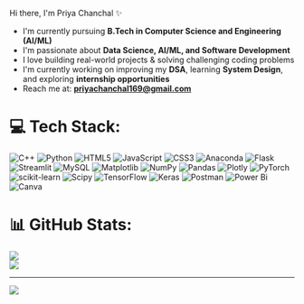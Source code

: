 <!--<h3>Hi there, I'm Priya Chanchal ✨</h3>-->
<!-- <h3 align="center">A Passionate Computer Science Student and Aspiring Software Engineer</h3> -->


<!--<p align="center">
  <img src="https://media.giphy.com/media/L1R1tvI9svkIWwpVYr/giphy.gif" width="300" /></br>
  <img src="https://readme-typing-svg.herokuapp.com?font=Fira+Code&size=18&pause=1000&center=true&vCenter=true&width=440&lines=Tech+Enthusiast;ML+%7C+Data+Science+Learner;Frontend+%7C+Backend+Explorer;Open+Source+Contributor" alt="Typing SVG" />
</p>-->
Hi there, I'm Priya Chanchal ✨
- I'm currently pursuing **B.Tech in Computer Science and Engineering (AI/ML)** </br>
- I'm passionate about **Data Science, AI/ML, and Software Development**</br>
- I love building real-world projects & solving challenging coding problems</br>
- I'm currently working on improving my **DSA**, learning **System Design**, and exploring **internship opportunities**</br>
- Reach me at: **priyachanchal169@gmail.com**<br>








# 💻 Tech Stack:
![C++](https://img.shields.io/badge/c++-%2300599C.svg?style=for-the-badge&logo=c%2B%2B&logoColor=white) 
![Python](https://img.shields.io/badge/python-3670A0?style=for-the-badge&logo=python&logoColor=ffdd54) 
![HTML5](https://img.shields.io/badge/html5-%23E34F26.svg?style=for-the-badge&logo=html5&logoColor=white) 
![JavaScript](https://img.shields.io/badge/javascript-%23323330.svg?style=for-the-badge&logo=javascript&logoColor=%23F7DF1E)
![CSS3](https://img.shields.io/badge/css3-%231572B6.svg?style=for-the-badge&logo=css3&logoColor=white)
![Anaconda](https://img.shields.io/badge/Anaconda-%2344A833.svg?style=for-the-badge&logo=anaconda&logoColor=white)
![Flask](https://img.shields.io/badge/flask-%23000.svg?style=for-the-badge&logo=flask&logoColor=white) 
![Streamlit](https://img.shields.io/badge/Streamlit-%23FE4B4B.svg?style=for-the-badge&logo=streamlit&logoColor=white) 
![MySQL](https://img.shields.io/badge/mysql-4479A1.svg?style=for-the-badge&logo=mysql&logoColor=white)
![Matplotlib](https://img.shields.io/badge/Matplotlib-%23ffffff.svg?style=for-the-badge&logo=Matplotlib&logoColor=black)
![NumPy](https://img.shields.io/badge/numpy-%23013243.svg?style=for-the-badge&logo=numpy&logoColor=white) 
![Pandas](https://img.shields.io/badge/pandas-%23150458.svg?style=for-the-badge&logo=pandas&logoColor=white) 
![Plotly](https://img.shields.io/badge/Plotly-%233F4F75.svg?style=for-the-badge&logo=plotly&logoColor=white)
![PyTorch](https://img.shields.io/badge/PyTorch-%23EE4C2C.svg?style=for-the-badge&logo=PyTorch&logoColor=white)
![scikit-learn](https://img.shields.io/badge/scikit--learn-%23F7931E.svg?style=for-the-badge&logo=scikit-learn&logoColor=white) 
![Scipy](https://img.shields.io/badge/SciPy-%230C55A5.svg?style=for-the-badge&logo=scipy&logoColor=%white) 
![TensorFlow](https://img.shields.io/badge/TensorFlow-%23FF6F00.svg?style=for-the-badge&logo=TensorFlow&logoColor=white)
![Keras](https://img.shields.io/badge/Keras-%23D00000.svg?style=for-the-badge&logo=Keras&logoColor=white)
![Postman](https://img.shields.io/badge/Postman-FF6C37?style=for-the-badge&logo=postman&logoColor=white)
![Power Bi](https://img.shields.io/badge/power_bi-F2C811?style=for-the-badge&logo=powerbi&logoColor=black)
![Canva](https://img.shields.io/badge/Canva-%2300C4CC.svg?style=for-the-badge&logo=Canva&logoColor=white)

# 📊 GitHub Stats:
<!--![](https://github-readme-stats.vercel.app/api?username=Priya-C-016&theme=vue-dark&hide_border=false&include_all_commits=false&count_private=false)<br/>-->
![](https://nirzak-streak-stats.vercel.app/?user=Priya-C-016&theme=vue-dark&hide_border=false)<br/>
![](https://github-readme-stats.vercel.app/api/top-langs/?username=Priya-C-016&theme=vue-dark&hide_border=false&include_all_commits=false&count_private=false&layout=compact)

---
[![](https://visitcount.itsvg.in/api?id=Priya-C-016&icon=0&color=0)](https://visitcount.itsvg.in)

<!-- Proudly created with GPRM ( https://gprm.itsvg.in ) -->
